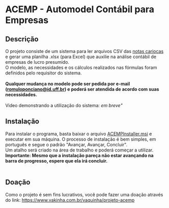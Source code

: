 ﻿# ACEMP - Automodel Contábil para Empresas

## Descrição
O projeto consiste de um sistema para ler arquivos CSV das <a href="https://notacarioca.rio.gov.br/senhaweb/login.aspx">notas cariocas</a>  e gerar uma planilha .xlsx (para Excel) que auxilie na análise contábil de empresas de lucro presumido.<br>
O modelo, as necessidades e os cálculos realizados nas fórmulas foram definidos pelo requisitor do sistema. <br><br>
<b>Qualquer mudança no modelo pode ser pedida por e-mail (romuloponciano@id.uff.br) e poderá ser atendida de acordo com suas necessidades.</b>
<br><br>
Video demonstrando a utilização do sistema:
  <i>em breve"</i>
 
## Instalação
Para instalar o programa, basta baixar o arquivo <a href="https://github.com/rponciano/ACEMP/blob/master/ACEMPInstaller.msi">ACEMPInstaller.msi</a> e executar em sua máquina. O processo de instalação é bem simples, em português e segue o padrão "Avançar, Avançar, Concluir".<br>
Um atalho será criado na área de trabalho e poderá começar a utilizar. <br>
<b>Importante: Mesmo que a instalação pareça não estar avançando na barra de progresso, espere que ela irá concluir.</b>
<br><br>

## Doação
Como o projeto é sem fins lucrativos, você pode fazer uma doação através do link: https://www.vakinha.com.br/vaquinha/projeto-acemp
